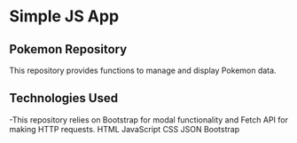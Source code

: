 # Simple JS App

## Pokemon Repository

This repository provides functions to manage and display Pokemon data.

## Technologies Used

-This repository relies on Bootstrap for modal functionality and Fetch API for making HTTP requests.
HTML
JavaScript
CSS
JSON
Bootstrap

